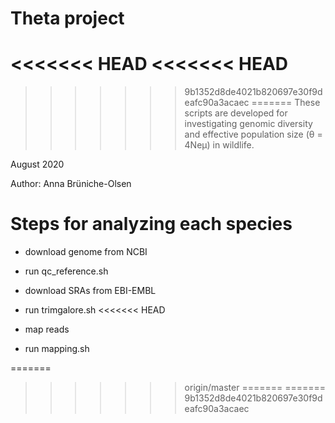 # Theta project
<<<<<<< HEAD
<<<<<<< HEAD
=======
>>>>>>> 9b1352d8de4021b820697e30f9deafc90a3acaec
=======
These scripts are developed for investigating genomic diversity and effective population size (θ = 4Neμ) in wildlife.

August 2020

Author: Anna Brüniche-Olsen

# Steps for analyzing each species
- download genome from NCBI
- run qc_reference.sh

- download SRAs from EBI-EMBL
- run trimgalore.sh
<<<<<<< HEAD

- map reads
- run mapping.sh

=======
>>>>>>> origin/master
=======
=======
>>>>>>> 9b1352d8de4021b820697e30f9deafc90a3acaec
